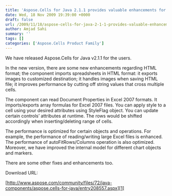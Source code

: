 ```yaml
---
title: 'Aspose.Cells for Java 2.1.1 provides valuable enhancements for HTML and Excel 2007 formats'
date: Wed, 18 Nov 2009 19:39:00 +0000
draft: false
url: /2009/11/18/aspose-cells-for-java-2-1-1-provides-valuable-enhancements-for-html-and-excel-2007-formats/
author: Amjad Sahi
summary: ''
tags: []
categories: ['Aspose.Cells Product Family']
---
```


We have released Aspose.Cells for Java v2.1.1 for the users.

In the new version, there are some new enhancements regarding HTML format; the component imports spreadsheets in HTML format: it exports images to customized destination; it handles images when saving HTML file; it improves performance by cutting off string values that cross multiple cells. 

The component can read Document Properties in Excel 2007 formats. It imports/exports array formulas for Excel 2007 files. You can apply style to a cell using your desired attributes using StyleFlag object. You can update certain controls’ attributes at runtime. The rows would be shifted accordingly when inserting/deleting range of cells.

The performance is optimized for certain objects and operations. For example, the performance of reading/writing large Excel files is enhanced. The performance of autoFitRows/Columns operation is also optimized. Moreover, we have improved the internal model for different chart objects and markers.

There are some other fixes and enhancements too.

Download URL:

[http://www.aspose.com/community/files/72/java-components/aspose.cells-for-java/entry208557.aspx][1]




[1]: http://www.aspose.com/community/files/72/java-components/aspose.cells-for-java/entry208557.aspx




